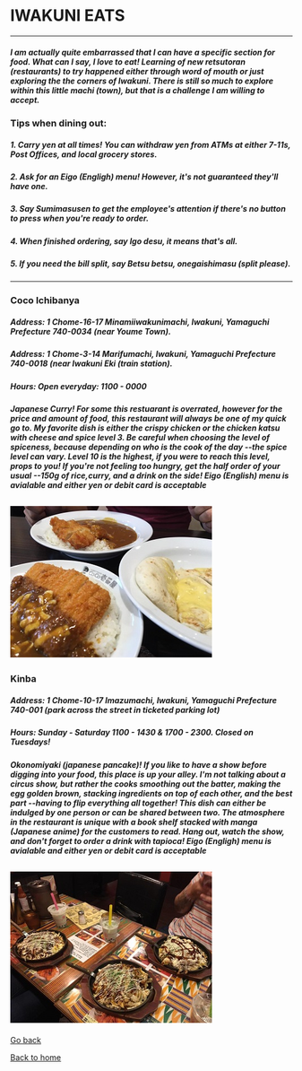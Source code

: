 # IWAKUNI EATS
---

##### I am actually quite embarrassed that I can have a specific section for food.  What can I say, I *love* to eat!  Learning of new *retsutoran* (restaurants) to try happened either through word of mouth or just exploring the the corners of Iwakuni.  There is still so much to explore within this little *machi* (town), but that is a challenge I am willing to accept.

### Tips when dining out:
##### 1. Carry **yen** at **all times**!  You can withdraw yen from ATMs at either 7-11s, Post Offices, and local grocery stores.
##### 2. Ask for an **Eigo** (Engligh) menu!  However, it's _not_ guaranteed they'll have one. 
##### 3. Say **Sumimasusen** to get the employee's attention if there's no button to press when you're ready to order.
##### 4. When finished ordering, say **Igo desu**, it means *that's all*.
##### 5. If you need the bill *split*, say **Betsu betsu, onegaishimasu** (split please). 
---
### Coco Ichibanya
##### Address: 1 Chome-16-17 Minamiiwakunimachi, Iwakuni, Yamaguchi Prefecture 740-0034 (near Youme Town).  
##### Address: 1 Chome-3-14 Marifumachi, Iwakuni, Yamaguchi Prefecture 740-0018 (near Iwakuni Eki (train station).
##### Hours: Open everyday: 1100 - 0000
##### Japanese Curry!  For some this restuarant is overrated, however for the price and amount of food, this restaurant will always be one of my quick go to.  My favorite dish is either the **crispy chicken** or the **chicken katsu** with cheese and spice level 3.  Be careful when choosing the level of spiceness, because depending on who is the cook of the day --the spice level can vary.  Level 10 is the highest, if you were to reach this level, props to you!  *If you're not feeling too hungry, get the **half order** of your usual --150g of rice,curry, and a drink on the side!* **Eigo (English) menu is avialable and either yen or debit card is acceptable**
![Coco ichibanya](IWKCOCO.jpg)
---
### Kinba
##### Address: 1 Chome-10-17 Imazumachi, Iwakuni, Yamaguchi Prefecture 740-001  (park across the street in ticketed parking lot)
##### Hours: Sunday - Saturday 1100 - 1430 *&* 1700 - 2300.  *Closed on Tuesdays*!
##### Okonomiyaki (japanese pancake)!  If you like to have a show before digging into your food, this place is up your alley.  I'm not talking about a circus show, but rather the cooks smoothing out the batter, making the egg golden brown, stacking ingredients on top of each other, and the best part --having to flip everything all together!  This dish can either be indulged by one person or can be shared between two.  The atmosphere in the restaurant is unique with a book shelf stacked with manga (Japanese anime) for the customers to read.  Hang out, watch the show, and don't forget to order a drink with tapioca!  **Eigo (Engligh) menu is avialable and either yen or debit card is acceptable**
![Kinba](IWKKINBA.jpg)
---
[Go back](topic)

[Back to home](index)
